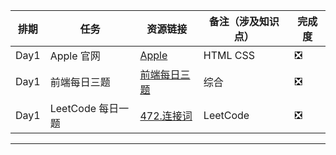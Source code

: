 | 排期 | 任务              | 资源链接                                                           | 备注（涉及知识点） | 完成度 |
| ---- | ----------------- | ------------------------------------------------------------------ | ------------------ | ------ |
| Day1 | Apple 官网        | [Apple](./【HTML】Apple/index.html)                                | HTML CSS           | ❎     |
| Day1 | 前端每日三题      | [ 前端每日三题](http://www.h-camel.com/index.html)                 | 综合               | ❎     |
| Day1 | LeetCode 每日一题 | [472.连接词](https://leetcode-cn.com/problems/concatenated-words/) | LeetCode           | ❎     |

<hr></hr>
